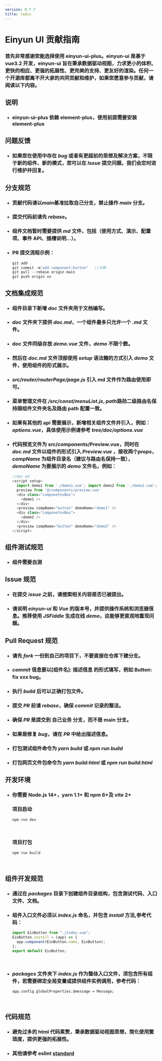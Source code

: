 ```yaml
---
version: 0.7.7
title: radio
---
```


# Einyun UI 贡献指南

### 首先非常感谢您能选择使用 einyun-ui-plus。einyun-ui 是基于 vue3.2 开发，einyun-ui 旨在秉承数据驱动视图，力求更小的体积、更快的相应、更强的拓展性、更完美的支持、更友好的渲染。任何一个开源库都离不开大家的共同贡献和维护，如果您愿意参与贡献，请阅读以下内容。

## 说明

- ### einyun-ui-plus 依赖 element-plus，使用前提需要安装 element-plus

## 问题反馈

- ### 如果您在使用中存在 _bug_ 或者有更超前的思想及解决方案，不限于新的组件、新的模式，您可以在 _Issue_ 提交问题，我们会定时进行维护并回复。

## 分支规范

- ### 贡献代码请以*main*基准拉取自己分支，禁止操作 _main_ 分支。
- ### 提交代码前请先 _rebase_。
- ### 组件文档暂时需要提供 _md_ 文件，包括（使用方式、演示、配置项、事件 API、插槽说明...）。
- ### PR 提交流程示例：

  ```javascript
  git add .
  git commit -m"add component:button"   //示例
  git pull --rebase origin main
  git push origin xx
  ```

## 文档集成规范

- ### 组件目录下新增 _doc_ 文件夹用于文档编写。
- ### _doc_ 文件夹下提供 _doc.md_，一个组件最多只允许一个 _.md_ 文件。
- ### doc 文件同级存放 _demo.vue_ 文件，_demo_ 不限个数。
- ### 然后在 _doc.md_ 文件顶部使用 _setup_ 语法糖的方式引入 _demo_ 文件，使用组件的形式展示。
- ### _src/router/routerPage/page.js_ 引入 md 文件作为路由使用即可。
- ### 菜单管理文件在 _/src/const/menuList.js_, *path*路劲二级路由名保持跟组件文件夹名及路由 path 配置一致。
- ### 如果有其他的 api 需要展示，新增相关组件文件并引入，例如：_options.vue_，具体使用示例请参考 _tree/doc/options.vue_
- ### 代码预览文件为 src/components/Preview.vue，同时在 _doc.md_ 文件以组件的形式引入 _Preview.vue_ ，接收两个*props*，_compName_ 为组件目录名（建议与路由名保持一致），_demoName_ 为要展示的 _demo_ 文件名，例如：
  ```javascript
  //doc.md
  <script setup>
    import demo1 from './demo1.vue'; import demo2 from './demo2.vue'; import
    preview from '@/components/preview.vue'
    <div class="componetnsBox">
      <demo1 />
    </div>
    <preview compName="button" demoName="demo1" />
    <div class="componetnsBox">
      <demo2 />
    </div>
    <preview compName="button" demoName="demo2" />
  </script>
  ```

## 组件测试规范

- ### 组件需要自测

## Issue 规范

- ### 在提交 _issue_ 之前，请搜索相关内容是否已被提出。
- ### 请说明 _einyun-ui_ 和 _Vue_ 的版本号，并提供操作系统和浏览器信息。推荐使用 _JSFiddle_ 生成在线 _demo_，这能够更直观地重现问题。

## Pull Request 规范

- ### 请先 _fork_ 一份到自己的项目下，不要直接在仓库下建分支。
- ### _commit_ 信息要以[组件名]: 描述信息 的形式填写，例如 Button: fix xxx bug。
- ### 执行 _build_ 后可以正确打包文件。
- ### 提交 _PR_ 前请 _rebase_，确保 _commit_ 记录的整洁。
- ### 确保 _PR_ 是提交到 自己业务 分支，而不是 main 分支。
- ### 如果是修复 _bug_，请在 _PR_ 中给出描述信息。
- ### 打包测试组件命令为 _yarn build_ 或 _npm run build_
- ### 打包网页文件包命令为 _yarn build:html_ 或 _npm run build:html_

## 开发环境

- ### 你需要 Node.js 14+，yarn 1.1+ 和 npm 6+及 vite 2+

  ### 项目启动

  ```javascript
  npm run dev
  ```

  <br/>

  ### 项目打包

  ```javascript
  npm run build
  ```

  <br/>

## 组件开发规范

- ### 通过在 _packages_ 目录下创建组件目录结构，包含测试代码、入口文件、文档。
- ### 组件入口文件必须以 _index.js_ 命名，并包含 _install_ 方法,参考代码：
  ```javascript
  import EinButton from "./index.vue";
  EinButton.install = (app) => {
    app.component(EinButton.name, EinButton);
  };
  export default EinButton;
  ```
  <br/>
- ### _packages_ 文件夹下 _index.js_ 作为整体入口文件，须包含所有组件，若需要绑定全局变量或提供组件实例调用，参考代码：
  ```
  app.config.globalProperties.$message = Message;
  ```
  <br/>

## 代码规范

- ### 避免过多的 html 代码累赘，秉承数据驱动视图思想，简化使用繁琐度，提供更强的拓展性。
- ### 其他请参考 eslint [standard](https://github.com/standard/standard/blob/master/RULES.md#javascript-standard-style)
<br/>
<br/>
<br/>
